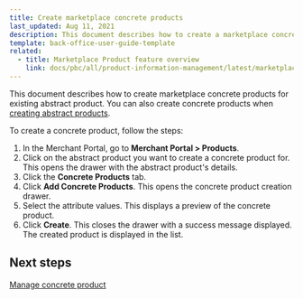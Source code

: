 ```yaml
---
title: Create marketplace concrete products
last_updated: Aug 11, 2021
description: This document describes how to create a marketplace concrete product in the Merchant Portal.
template: back-office-user-guide-template
related:
  - title: Marketplace Product feature overview
    link: docs/pbc/all/product-information-management/latest/marketplace/marketplace-product-feature-overview.html
---
```


This document describes how to create marketplace concrete products for existing abstract product. You can also create concrete products when [creating abstract products](/docs/pbc/all/product-information-management/{{site.version}}/marketplace/manage-in-the-merchant-portal/abstract-products/create-marketplace-abstract-products.html).

To create a concrete product, follow the steps:

1. In the Merchant Portal, go to **Merchant Portal&nbsp;<span aria-label="and then">></span> Products**.
2. Click on the abstract product you want to create a concrete product for.
  This opens the drawer with the abstract product's details.
3. Click the **Concrete Products** tab.
4. Click **Add Concrete Products**.
  This opens the concrete product creation drawer.
5. Select the attribute values.
  This displays a preview of the concrete product.
6. Click **Create**.
This closes the drawer with a success message displayed. The created product is displayed in the list.

## Next steps

[Manage concrete product](/docs/pbc/all/product-information-management/{{page.version}}/marketplace/manage-in-the-merchant-portal/concrete-products/edit-marketplace-concrete-products.html)

